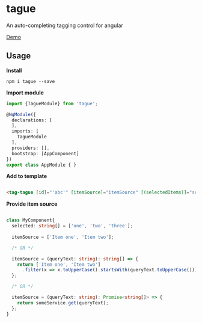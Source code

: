 # tague

An auto-completing tagging control for angular 

[Demo](https://stackblitz.com/edit/angular-jgfknn)

## Usage

**Install**
```
npm i tague --save
```

**Import module**
```typescript
import {TagueModule} from 'tague';

@NgModule({
  declarations: [
  ],
  imports: [
    TagueModule
  ],
  providers: [],
  bootstrap: [AppComponent]
})
export class AppModule { }

```

**Add to template**
```html

<tag-tague [id]="'abc'" [itemSource]="itemSource" [(selectedItems)]="selected"></tag-tague>

```

**Provide item source**
```typescript

class MyComponent{
  selected: string[] = ['one', 'two', 'three'];
  
  itemSource = ['Item one', 'Item two'];

  /* OR */

  itemSource = (queryText: string): string[] => {
    return ['Item one', 'Item two']
      .filter(x => x.toUpperCase().startsWith(queryText.toUpperCase()));
  };

  /* OR */

  itemSource = (queryText: string): Promise<string[]> => {
    return someService.get(queryText);  
  };
}

```
